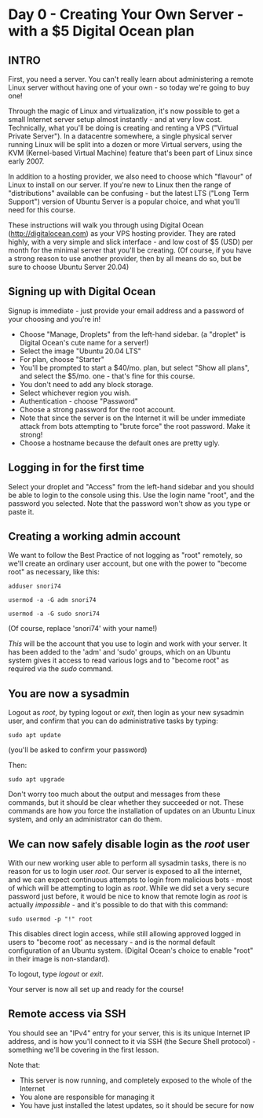 # Day 0 - Creating Your Own Server - with a $5 Digital Ocean plan

## INTRO

First, you need a server. You can't really learn about administering a remote Linux server without having one of your own - so today we're going to buy one!

Through the magic of Linux and virtualization, it's now possible to get a small Internet server setup almost instantly - and at very low cost. Technically, what you'll be doing is creating and renting a VPS  ("Virtual Private Server"). In a datacentre somewhere, a single physical server running Linux will be split into a dozen or more Virtual servers, using the KVM (Kernel-based Virtual Machine) feature that's been part of Linux since early 2007.

In addition to a hosting provider, we also need to choose which "flavour" of Linux to install on our server. If you're new to Linux then the range of "distributions" available can be confusing - but the latest LTS ("Long Term Support") version of Ubuntu Server is a popular choice, and what you'll need for this course. 
 
These instructions will walk you through using Digital Ocean (http://digitalocean.com) as your VPS hosting provider. They are rated highly, with a very simple and slick interface - and low cost of $5 (USD) per month for the minimal server that you'll be creating. (Of course, if you have a strong reason to use another provider, then by all means do so, but be sure to choose Ubuntu Server 20.04)

## Signing up with Digital Ocean

Signup is immediate - just provide your email address and a password of your choosing and you're in!

* Choose "Manage, Droplets" from the left-hand sidebar. (a "droplet" is Digital Ocean's cute name for a server!)
* Select the image "Ubuntu 20.04 LTS"
* For plan, choose "Starter"
* You'll be prompted to start a $40/mo. plan, but select "Show all plans", and select the $5/mo. one - that's fine for this course.
* You don't need to add any block storage.
* Select whichever region you wish.
* Authentication - choose "Password"
* Choose a strong password for the root account.
* Note that since the server is on the Internet it will be under immediate attack from bots attempting to "brute force" the root password. Make it strong!
* Choose a hostname because the default ones are pretty ugly.

## Logging in for the first time

Select your droplet and "Access" from the left-hand sidebar and you should be able to login to the console using this. Use the login name "root", and the password you selected. Note that the password won't show as you type or paste it. 

## Creating a working admin account

We want to follow the Best Practice of not logging as "root" remotely, so we'll create an ordinary user account, but one with the power to "become root" as necessary, like this:

`adduser snori74`

`usermod -a -G adm snori74`

`usermod -a -G sudo snori74`

(Of course, replace 'snori74' with your name!) 

*This* will be the account that you use to login and work with your server. It has been added to the 'adm' and 'sudo' groups, which on an Ubuntu system gives it access to read various logs and to "become root" as required via the _sudo_ command.

## You are now a sysadmin

Logout as *root*, by typing logout or *exit*, then login as your new sysadmin user, and confirm that you can do administrative tasks by typing:

`sudo apt update`

(you'll be asked to confirm your password)

Then:

`sudo apt upgrade`

Don't worry too much about the output and messages from these commands, but it should be clear whether they succeeded or not. These commands are how you force the installation of updates on an Ubuntu Linux system, and only an administrator can do them.

## We can now safely disable login as the *root* user

With our new working user able to perform all sysadmin tasks, there is no reason for us to login user *root*. Our server is exposed to all the internet, and we can expect continuous attempts to login from malicious bots - most of which will be attempting to login as *root*. While we did set a very secure password just before, it would be nice to know that remote login as *root* is actually *impossible* - and it's possible to do that with this command:

`sudo usermod -p "!" root`
    
This disables direct login access, while still allowing approved logged in users to "become root' as necessary - and is the normal default configuration of an Ubuntu system. (Digital Ocean's choice to enable "root" in their image is non-standard).  


To logout, type _logout_ or _exit_.

Your server is now all set up and ready for the course!

## Remote access via SSH

You should see an "IPv4" entry for your server, this is its unique Internet IP address, and is how you'll connect to it via SSH (the Secure Shell protocol) - something we'll be covering in the first lesson. 

Note that:
* This server is now running, and completely exposed to the whole of the Internet
* You alone are responsible for managing it
* You have just installed the latest updates, so it should be secure for now
